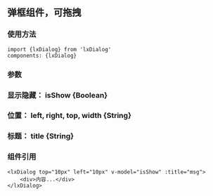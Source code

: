 ## 弹框组件，可拖拽

### 使用方法
```
import {lxDialog} from 'lxDialog'
components: {lxDialog}
```

### 参数
### 显示隐藏： isShow  {Boolean}
### 位置： 	left, right, top, width   {String}
### 标题： 	title  {String}

### 组件引用
```
<lxDialog top="10px" left="10px" v-model="isShow" :title="msg">
	<div>内容...</div>
</lxDialog>
```
